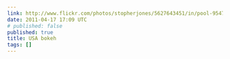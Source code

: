 ```yaml
---
link: http://www.flickr.com/photos/stopherjones/5627643451/in/pool-95477519@N00
date: 2011-04-17 17:09 UTC
# published: false
published: true
title: USA bokeh
tags: []
---
```



